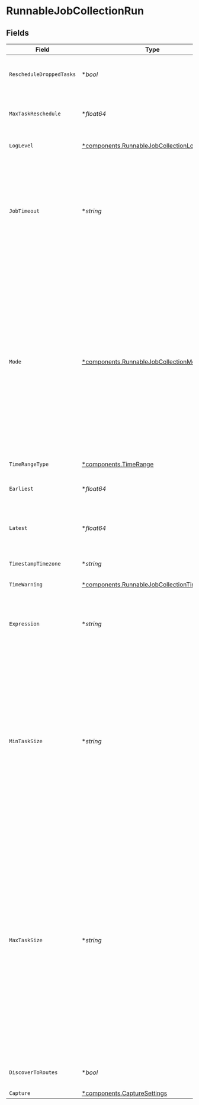 # RunnableJobCollectionRun


## Fields

| Field                                                                                                                                                                                                                                                                | Type                                                                                                                                                                                                                                                                 | Required                                                                                                                                                                                                                                                             | Description                                                                                                                                                                                                                                                          |
| -------------------------------------------------------------------------------------------------------------------------------------------------------------------------------------------------------------------------------------------------------------------- | -------------------------------------------------------------------------------------------------------------------------------------------------------------------------------------------------------------------------------------------------------------------- | -------------------------------------------------------------------------------------------------------------------------------------------------------------------------------------------------------------------------------------------------------------------- | -------------------------------------------------------------------------------------------------------------------------------------------------------------------------------------------------------------------------------------------------------------------- |
| `RescheduleDroppedTasks`                                                                                                                                                                                                                                             | **bool*                                                                                                                                                                                                                                                              | :heavy_minus_sign:                                                                                                                                                                                                                                                   | Reschedule tasks that failed with non-fatal errors                                                                                                                                                                                                                   |
| `MaxTaskReschedule`                                                                                                                                                                                                                                                  | **float64*                                                                                                                                                                                                                                                           | :heavy_minus_sign:                                                                                                                                                                                                                                                   | Maximum number of times a task can be rescheduled                                                                                                                                                                                                                    |
| `LogLevel`                                                                                                                                                                                                                                                           | [*components.RunnableJobCollectionLogLevel](../../models/components/runnablejobcollectionloglevel.md)                                                                                                                                                                | :heavy_minus_sign:                                                                                                                                                                                                                                                   | Level at which to set task logging                                                                                                                                                                                                                                   |
| `JobTimeout`                                                                                                                                                                                                                                                         | **string*                                                                                                                                                                                                                                                            | :heavy_minus_sign:                                                                                                                                                                                                                                                   | Maximum time the job is allowed to run. Time unit defaults to seconds if not specified (examples: 30, 45s, 15m). Enter 0 for unlimited time.                                                                                                                         |
| `Mode`                                                                                                                                                                                                                                                               | [*components.RunnableJobCollectionMode](../../models/components/runnablejobcollectionmode.md)                                                                                                                                                                        | :heavy_minus_sign:                                                                                                                                                                                                                                                   | Job run mode. Preview will either return up to N matching results, or will run until capture time T is reached. Discovery will gather the list of files to turn into streaming tasks, without running the data collection job. Full Run will run the collection job. |
| `TimeRangeType`                                                                                                                                                                                                                                                      | [*components.TimeRange](../../models/components/timerange.md)                                                                                                                                                                                                        | :heavy_minus_sign:                                                                                                                                                                                                                                                   | N/A                                                                                                                                                                                                                                                                  |
| `Earliest`                                                                                                                                                                                                                                                           | **float64*                                                                                                                                                                                                                                                           | :heavy_minus_sign:                                                                                                                                                                                                                                                   | Earliest time to collect data for the selected timezone                                                                                                                                                                                                              |
| `Latest`                                                                                                                                                                                                                                                             | **float64*                                                                                                                                                                                                                                                           | :heavy_minus_sign:                                                                                                                                                                                                                                                   | Latest time to collect data for the selected timezone                                                                                                                                                                                                                |
| `TimestampTimezone`                                                                                                                                                                                                                                                  | **string*                                                                                                                                                                                                                                                            | :heavy_minus_sign:                                                                                                                                                                                                                                                   | Timezone to use for Earliest and Latest times                                                                                                                                                                                                                        |
| `TimeWarning`                                                                                                                                                                                                                                                        | [*components.RunnableJobCollectionTimeWarning](../../models/components/runnablejobcollectiontimewarning.md)                                                                                                                                                          | :heavy_minus_sign:                                                                                                                                                                                                                                                   | N/A                                                                                                                                                                                                                                                                  |
| `Expression`                                                                                                                                                                                                                                                         | **string*                                                                                                                                                                                                                                                            | :heavy_minus_sign:                                                                                                                                                                                                                                                   | A filter for tokens in the provided collect path and/or the events being collected                                                                                                                                                                                   |
| `MinTaskSize`                                                                                                                                                                                                                                                        | **string*                                                                                                                                                                                                                                                            | :heavy_minus_sign:                                                                                                                                                                                                                                                   | Limits the bundle size for small tasks. For example,<br/><br/><br/><br/><br/><br/><br/><br/><br/><br/>        if your lower bundle size is 1MB, you can bundle up to five 200KB files into one task.                                                                 |
| `MaxTaskSize`                                                                                                                                                                                                                                                        | **string*                                                                                                                                                                                                                                                            | :heavy_minus_sign:                                                                                                                                                                                                                                                   | Limits the bundle size for files above the lower task bundle size. For example, if your upper bundle size is 10MB,<br/><br/><br/><br/><br/><br/><br/><br/><br/><br/>        you can bundle up to five 2MB files into one task. Files greater than this size will be assigned to individual tasks. |
| `DiscoverToRoutes`                                                                                                                                                                                                                                                   | **bool*                                                                                                                                                                                                                                                              | :heavy_minus_sign:                                                                                                                                                                                                                                                   | Send discover results to Routes                                                                                                                                                                                                                                      |
| `Capture`                                                                                                                                                                                                                                                            | [*components.CaptureSettings](../../models/components/capturesettings.md)                                                                                                                                                                                            | :heavy_minus_sign:                                                                                                                                                                                                                                                   | N/A                                                                                                                                                                                                                                                                  |